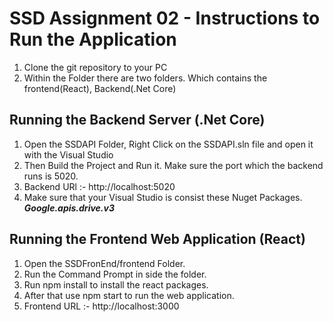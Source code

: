 # SSD Assignment 02 - Instructions to Run the Application

1. Clone the git repository to your PC
2. Within the Folder there are two folders. Which contains the frontend(React), Backend(.Net Core)

## Running the Backend Server (.Net Core) 

1. Open the SSDAPI Folder, Right Click on the SSDAPI.sln file and open it with the Visual Studio 
2. Then Build the Project and Run it. Make sure the port which the backend runs is 5020. 
3. Backend URl :- http://localhost:5020
4. Make sure that your Visual Studio is consist these Nuget Packages. ***Google.apis.drive.v3*** 
         

## Running the Frontend Web Application (React)

1. Open the SSDFronEnd/frontend Folder. 
2. Run the Command Prompt in side the folder. 
3. Run npm install to install the react packages. 
4. After that use npm start to run the web application. 
5. Frontend URL :- http://localhost:3000
